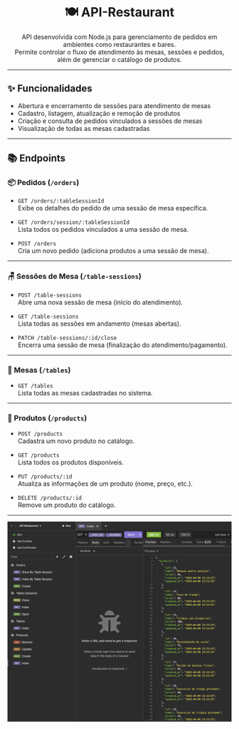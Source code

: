 <h1 align="center">🍽️ API-Restaurant</h1>

<p align="center">
  API desenvolvida com Node.js para gerenciamento de pedidos em ambientes como restaurantes e bares. <br>
  Permite controlar o fluxo de atendimento às mesas, sessões e pedidos, além de gerenciar o catálogo de produtos.
</p>

---

## ✨ Funcionalidades

- Abertura e encerramento de sessões para atendimento de mesas
- Cadastro, listagem, atualização e remoção de produtos
- Criação e consulta de pedidos vinculados a sessões de mesas
- Visualização de todas as mesas cadastradas

---

## 📚 Endpoints

### 📦 Pedidos (`/orders`)

- `GET /orders/:tableSessionId`  
  Exibe os detalhes do pedido de uma sessão de mesa específica.

- `GET /orders/session/:tableSessionId`  
  Lista todos os pedidos vinculados a uma sessão de mesa.

- `POST /orders`  
  Cria um novo pedido (adiciona produtos a uma sessão de mesa).

---

### 🪑 Sessões de Mesa (`/table-sessions`)

- `POST /table-sessions`  
  Abre uma nova sessão de mesa (início do atendimento).

- `GET /table-sessions`  
  Lista todas as sessões em andamento (mesas abertas).

- `PATCH /table-sessions/:id/close`  
  Encerra uma sessão de mesa (finalização do atendimento/pagamento).

---

### 🧾 Mesas (`/tables`)

- `GET /tables`  
  Lista todas as mesas cadastradas no sistema.

---

### 🛒 Produtos (`/products`)

- `POST /products`  
  Cadastra um novo produto no catálogo.

- `GET /products`  
  Lista todos os produtos disponíveis.

- `PUT /products/:id`  
  Atualiza as informações de um produto (nome, preço, etc.).

- `DELETE /products/:id`  
  Remove um produto do catálogo.

---

<p align="center">
  <img alt="API Restaurant" src="https://github.com/brunooliveira7/API-Restaurant/blob/main/src/assets/API%20restaurant.png">
</p>

